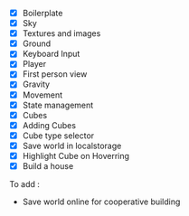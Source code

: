 - [x] Boilerplate
- [x] Sky
- [x] Textures and images
- [x] Ground
- [x] Keyboard Input
- [x] Player
- [x] First person view
- [x] Gravity
- [x] Movement
- [x] State management
- [x] Cubes
- [x] Adding Cubes
- [x] Cube type selector
- [x] Save world in localstorage
- [x] Highlight Cube on Hoverring
- [x] Build a house

To add :

- Save world online for cooperative building 